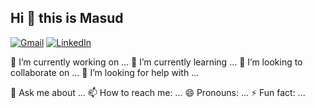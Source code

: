 ## Hi 👋 this is Masud

[![Gmail](https://img.shields.io/badge/%20-Email%20Me-blue?labelColor=ef5350&logo=gmail&&logoColor=white)](mailto:masudurism@hotmail.com)
[![LinkedIn](https://img.shields.io/badge/%20-Connect-blue?labelColor=0077B5&logo=linkedin&logoColor=white)](https://www.linkedin.com/in/themasudur/)

🔭 I’m currently working on ...
🌱 I’m currently learning ...
👯 I’m looking to collaborate on ...
🤔 I’m looking for help with ...

💬 Ask me about ...
📫 How to reach me: ...
😄 Pronouns: ...
⚡ Fun fact: ...

